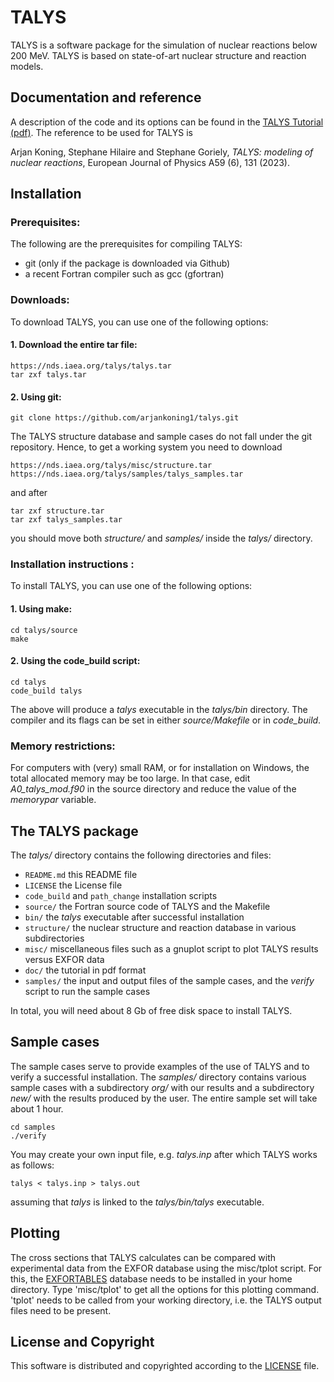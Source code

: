 
# TALYS
TALYS is a software package for the simulation of nuclear reactions below 200 MeV. 
TALYS is based on state-of-art nuclear structure and reaction models. 

## Documentation and reference
A description of the code and its options can be found in the [TALYS Tutorial (pdf)](https://github.com/arjankoning1/talys/blob/main/doc/talys.pdf).
The reference to be used for TALYS is

Arjan Koning, Stephane Hilaire and Stephane Goriely, *TALYS: modeling of nuclear reactions*, European Journal of Physics A59 (6), 131 (2023).

## Installation

### Prerequisites:

The following are the prerequisites for compiling TALYS:
  - git (only if the package is downloaded via Github)
  - a recent Fortran compiler such as gcc (gfortran)

### Downloads:

To download TALYS, you can use one of the following options:
#### 1. Download the entire tar file:
```
https://nds.iaea.org/talys/talys.tar
tar zxf talys.tar
```
#### 2. Using git:
```
git clone https://github.com/arjankoning1/talys.git
```
The TALYS structure database and sample cases do not fall under the git repository. Hence, to get a  working system you need to download
```
https://nds.iaea.org/talys/misc/structure.tar
https://nds.iaea.org/talys/samples/talys_samples.tar
```
and after
```
tar zxf structure.tar
tar zxf talys_samples.tar
```
you should move both *structure/* and *samples/* inside the *talys/* directory.

### Installation instructions :

To install TALYS, you can use one of the following options:
#### 1. Using make:
```
cd talys/source
make
```
#### 2. Using the code_build script:
```
cd talys
code_build talys
```

The above will produce a *talys* executable in the *talys/bin* directory. 
The compiler and its flags can be set in either *source/Makefile* or in *code_build*.

### Memory restrictions:

For computers with (very) small RAM, or for installation on Windows, the total allocated memory may be too large. In that case, edit *A0_talys_mod.f90* in the source directory and reduce the value of the *memorypar* variable.

## The TALYS package

The *talys/* directory contains the following directories and files:

+ `README.md` this README file
+ `LICENSE` the License file
+ `code_build` and `path_change` installation scripts
+ `source/` the Fortran source code of TALYS and the Makefile
+ `bin/` the *talys* executable after successful installation
+ `structure/` the nuclear structure and reaction database in various subdirectories
+ `misc/` miscellaneous files such as a gnuplot script to plot TALYS results versus EXFOR data
+ `doc/` the tutorial in pdf format
+ `samples/` the input and output files of the sample cases, and the *verify* script to run the sample cases

In total, you will need about 8 Gb of free disk space to install TALYS.

## Sample cases

The sample cases serve to provide examples of the use of TALYS and to verify a successful installation. The *samples/* directory contains various sample cases with a subdirectory *org/* with our results and a subdirectory *new/* with the results produced by the user. The entire sample set will take about 1 hour.
```
cd samples
./verify
```

You may create your own input file, e.g. *talys.inp* after which TALYS works as follows:
```
talys < talys.inp > talys.out
```
assuming that *talys* is linked to the *talys/bin/talys* executable.

## Plotting

The cross sections that TALYS calculates can be compared with experimental data from the EXFOR database using the misc/tplot script.
For this, the [EXFORTABLES](https://github.com/arjankoning1/exfortables) database needs to be installed in your home directory. 
Type 'misc/tplot' to get all the options for this plotting command. 'tplot' needs to be called from your working directory, 
i.e. the TALYS output files need to be present.

## License and Copyright
This software is distributed and copyrighted according to the [LICENSE](LICENSE) file.

